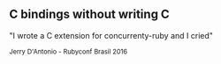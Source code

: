 ## C bindings without writing C

"I wrote a C extension for concurrenty-ruby and I cried"

<small>
Jerry D'Antonio - Rubyconf Brasil 2016
</small>
